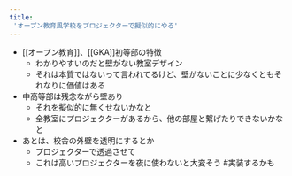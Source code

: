 ```yaml
---
title:
 'オープン教育風学校をプロジェクターで擬似的にやる'
---
```


- [[オープン教育]]、[[GKA]]初等部の特徴
    - わかりやすいのだと壁がない教室デザイン
    - それは本質ではないって言われてるけど、壁がないことに少なくともそれなりに価値はある
- 中高等部は残念ながら壁あり
    - それを擬似的に無くせないかなと
    - 全教室にプロジェクターがあるから、他の部屋と繋げたりできないかなと
- あとは、校舎の外壁を透明にするとか
    - プロジェクターで透過させて
    - これは高いプロジェクターを夜に使わないと大変そう
#実装するかも